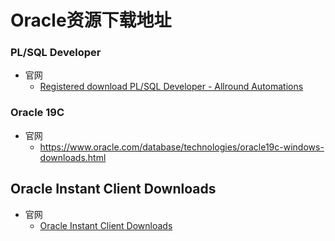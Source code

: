 # Oracle资源下载地址

### PL/SQL Developer

- 官网
  - [Registered download PL/SQL Developer - Allround Automations](https://www.allroundautomations.com/registered-plsqldev/)

### Oracle 19C

- 官网
  - https://www.oracle.com/database/technologies/oracle19c-windows-downloads.html

## Oracle Instant Client Downloads

- 官网
  - [Oracle Instant Client Downloads](https://www.oracle.com/database/technologies/instant-client/downloads.html)

